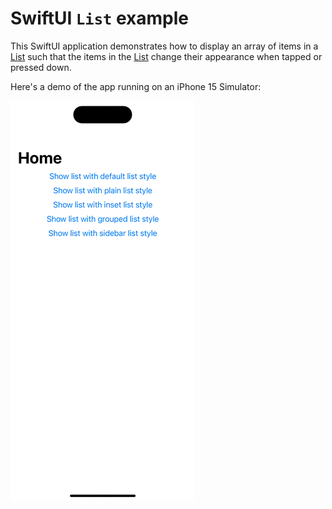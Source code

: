 # SwiftUI `List` example

This SwiftUI application demonstrates how to display an array of items in a [List][1] such that the items in the [List][1] change their appearance when tapped or pressed down.

Here's a demo of the app running on an iPhone 15 Simulator:

<img src="demo.gif" alt="Demo of app" />

[1]: https://developer.apple.com/documentation/swiftui/list
